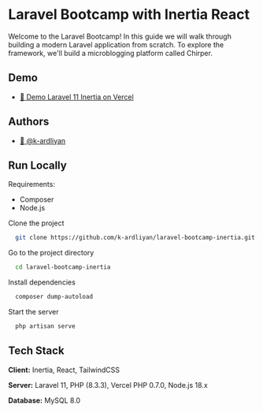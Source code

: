 
# Laravel Bootcamp with Inertia React

Welcome to the Laravel Bootcamp! In this guide we will walk through building a modern Laravel application from scratch. To explore the framework, we'll build a microblogging platform called Chirper.

## Demo

- [🔗 Demo Laravel 11 Inertia on Vercel](https://laravel-bootcamp-inertia.vercel.app/)

## Authors

- [👤 @k-ardliyan](https://www.github.com/k-ardliyan)

## Run Locally

Requirements:

- Composer
- Node.js

Clone the project

```bash
  git clone https://github.com/k-ardliyan/laravel-bootcamp-inertia.git
```

Go to the project directory

```bash
  cd laravel-bootcamp-inertia
```

Install dependencies

```bash
  composer dump-autoload
```

Start the server

```bash
  php artisan serve
```

## Tech Stack

**Client:** Inertia, React, TailwindCSS

**Server:** Laravel 11, PHP (8.3.3), Vercel PHP 0.7.0, Node.js 18.x

**Database:** MySQL 8.0
